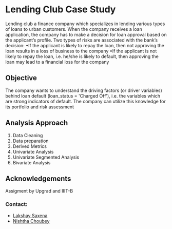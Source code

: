 # Lending Club Case Study

Lending club a finance company which specializes in lending various types of loans to urban customers.
When the company receives a loan application, the company has to make a decision for loan approval based on the applicant’s profile. Two types of risks are associated with the bank’s decision:
•If the applicant is likely to repay the loan, then not approving the loan results in a loss of business to the company
•If the applicant is not likely to repay the loan, i.e. he/she is likely to default, then approving the loan may lead to a financial loss for the company

## Objective

The company wants to understand the driving factors (or driver variables) behind loan default (loan_status = 'Charged Off'), i.e. the variables which are strong indicators of default. The company can utilize this knowledge for its portfolio and risk assessment

## Analysis Approach

1. Data Cleaning
2. Data preparation
3. Derived Metrics
4. Univariate Analysis
5. Univariate Segmented Analysis
6. Bivariate Analysis

## Acknowledgements

Assigment by Upgrad and IIIT-B

### Contact:

- [Lakshay Saxena](https://github.com/lakshay997)
- [Nishtha Choubey](https://github.com/nishthac888/)
